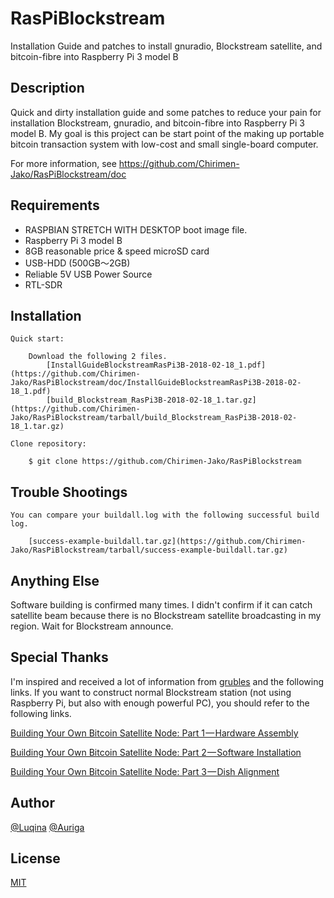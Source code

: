 # RasPiBlockstream

Installation Guide and patches to install gnuradio, Blockstream satellite, and bitcoin-fibre into Raspberry Pi 3 model B

## Description

Quick and dirty installation guide and some patches to reduce your pain for installation Blockstream, gnuradio, and bitcoin-fibre into Raspberry Pi 3 model B. My goal is this project can be start point of the making up portable bitcoin transaction system with low-cost and small single-board computer.

For more information, see https://github.com/Chirimen-Jako/RasPiBlockstream/doc

## Requirements

- RASPBIAN STRETCH WITH DESKTOP boot image file.
- Raspberry Pi 3 model B
- 8GB reasonable price & speed microSD card
- USB-HDD (500GB～2GB)
- Reliable 5V USB Power Source
- RTL-SDR

## Installation

    Quick start:

        Download the following 2 files.
            [InstallGuideBlockstreamRasPi3B-2018-02-18_1.pdf](https://github.com/Chirimen-Jako/RasPiBlockstream/doc/InstallGuideBlockstreamRasPi3B-2018-02-18_1.pdf)
            [build_Blockstream_RasPi3B-2018-02-18_1.tar.gz](https://github.com/Chirimen-Jako/RasPiBlockstream/tarball/build_Blockstream_RasPi3B-2018-02-18_1.tar.gz)

    Clone repository:

        $ git clone https://github.com/Chirimen-Jako/RasPiBlockstream

## Trouble Shootings

    You can compare your buildall.log with the following successful build log.

        [success-example-buildall.tar.gz](https://github.com/Chirimen-Jako/RasPiBlockstream/tarball/success-example-buildall.tar.gz)

## Anything Else

Software building is confirmed many times.
I didn't confirm if it can catch satellite beam because there is no Blockstream satellite broadcasting in my region.
Wait for Blockstream announce.

## Special Thanks

I'm inspired and received a lot of information from [grubles](https://twitter.com/notgrubles) and the following links.
    If you want to construct normal Blockstream station (not using Raspberry Pi, but also with enough powerful PC), you should refer to the following links.

  [Building Your Own Bitcoin Satellite Node: Part 1 — Hardware Assembly](https://hackernoon.com/building-your-own-bitcoin-satellite-node-6061d3c93e7) 

  [Building Your Own Bitcoin Satellite Node: Part 2 — Software Installation](https://medium.com/@notgrubles/building-your-own-bitcoin-satellite-node-part-2-software-installation-a94a0b85d089) 

  [Building Your Own Bitcoin Satellite Node: Part 3 — Dish Alignment](https://hackernoon.com/building-your-own-bitcoin-satellite-node-part-3-dish-alignment-1306b4c21326) 


## Author

[@Luqina](https://twitter.com/Luqina) 
[@Auriga](https://twitter.com/aurigajp) 

## License

[MIT](http://b4b4r07.mit-license.org)
